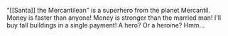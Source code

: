 "<span class="people">[[Santa]]</span> the Mercantilean" is a superhero from the planet Mercantil.
Money is faster than anyone!  Money is stronger than the married man!
I'll buy tall buildings in a single payment!
A hero?  Or a heroine?  Hmm...